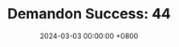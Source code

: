 ---
title: "Demandon Success: 44"
date: 2024-03-03 00:00:00 +0800
categories: [Blogging]
tag: [Blogging]
image: https://pbs.twimg.com/media/GHLBF7hXUAA_Tsk?format=jpg&name=large
---